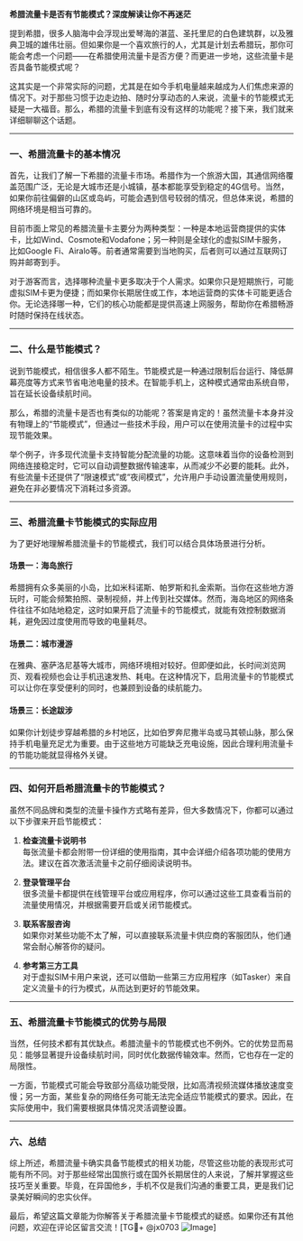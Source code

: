 **希腊流量卡是否有节能模式？深度解读让你不再迷茫**

提到希腊，很多人脑海中会浮现出爱琴海的湛蓝、圣托里尼的白色建筑群，以及雅典卫城的雄伟壮丽。但如果你是一个喜欢旅行的人，尤其是计划去希腊玩，那你可能会考虑一个问题——在希腊使用流量卡是否方便？而更进一步地，这些流量卡是否具备节能模式呢？

这其实是一个非常实际的问题，尤其是在如今手机电量越来越成为人们焦虑来源的情况下。对于那些习惯于边走边拍、随时分享动态的人来说，流量卡的节能模式无疑是一大福音。那么，希腊的流量卡到底有没有这样的功能呢？接下来，我们就来详细聊聊这个话题。

---

### 一、希腊流量卡的基本情况

首先，让我们了解一下希腊的流量卡市场。希腊作为一个旅游大国，其通信网络覆盖范围广泛，无论是大城市还是小城镇，基本都能享受到稳定的4G信号。当然，如果你前往偏僻的山区或岛屿，可能会遇到信号较弱的情况，但总体来说，希腊的网络环境是相当可靠的。

目前市面上常见的希腊流量卡主要分为两种类型：一种是本地运营商提供的实体卡，比如Wind、Cosmote和Vodafone；另一种则是全球化的虚拟SIM卡服务，比如Google Fi、Airalo等。前者通常需要到当地购买，后者则可以通过互联网订购并邮寄到手。

对于游客而言，选择哪种流量卡更多取决于个人需求。如果你只是短期旅行，可能虚拟SIM卡更为便捷；而如果你长期居住或工作，本地运营商的实体卡可能更适合你。无论选择哪一种，它们的核心功能都是提供高速上网服务，帮助你在希腊畅游时随时保持在线状态。

---

### 二、什么是节能模式？

说到节能模式，相信很多人都不陌生。节能模式是一种通过限制后台运行、降低屏幕亮度等方式来节省电池电量的技术。在智能手机上，这种模式通常由系统自带，旨在延长设备续航时间。

那么，希腊的流量卡是否也有类似的功能呢？答案是肯定的！虽然流量卡本身并没有物理上的“节能模式”，但通过一些技术手段，用户可以在使用流量卡的过程中实现节能效果。

举个例子，许多现代流量卡支持智能分配流量的功能。这意味着当你的设备检测到网络连接稳定时，它可以自动调整数据传输速率，从而减少不必要的能耗。此外，有些流量卡还提供了“限速模式”或“夜间模式”，允许用户手动设置流量使用规则，避免在非必要情况下消耗过多资源。

---

### 三、希腊流量卡节能模式的实际应用

为了更好地理解希腊流量卡的节能模式，我们可以结合具体场景进行分析。

#### 场景一：海岛旅行
希腊拥有众多美丽的小岛，比如米科诺斯、帕罗斯和扎金索斯。当你在这些地方游玩时，可能会频繁拍照、录制视频，并上传到社交媒体。然而，海岛地区的网络条件往往不如陆地稳定，这时如果开启了流量卡的节能模式，就能有效控制数据消耗，避免因过度使用而导致的电量耗尽。

#### 场景二：城市漫游
在雅典、塞萨洛尼基等大城市，网络环境相对较好。但即便如此，长时间浏览网页、观看视频也会让手机迅速发热、耗电。在这种情况下，启用流量卡的节能模式可以让你在享受便利的同时，也兼顾到设备的续航能力。

#### 场景三：长途跋涉
如果你计划徒步穿越希腊的乡村地区，比如伯罗奔尼撒半岛或马其顿山脉，那么保持手机电量充足尤为重要。由于这些地方可能缺乏充电设施，因此合理利用流量卡的节能功能就显得格外关键。

---

### 四、如何开启希腊流量卡的节能模式？

虽然不同品牌和类型的流量卡操作方式略有差异，但大多数情况下，你都可以通过以下步骤来开启节能模式：

1. **检查流量卡说明书**  
   每张流量卡都会附带一份详细的使用指南，其中会详细介绍各项功能的使用方法。建议在首次激活流量卡之前仔细阅读说明书。

2. **登录管理平台**  
   很多流量卡都提供在线管理平台或应用程序，你可以通过这些工具查看当前的流量使用情况，并根据需要开启或关闭节能模式。

3. **联系客服咨询**  
   如果你对某些功能不太了解，可以直接联系流量卡供应商的客服团队，他们通常会耐心解答你的疑问。

4. **参考第三方工具**  
   对于虚拟SIM卡用户来说，还可以借助一些第三方应用程序（如Tasker）来自定义流量卡的行为模式，从而达到更好的节能效果。

---

### 五、希腊流量卡节能模式的优势与局限

当然，任何技术都有其优缺点。希腊流量卡的节能模式也不例外。它的优势显而易见：能够显著提升设备续航时间，同时优化数据传输效率。然而，它也存在一定的局限性。

一方面，节能模式可能会导致部分高级功能受限，比如高清视频流媒体播放速度变慢；另一方面，某些复杂的网络任务可能无法完全适应节能模式的要求。因此，在实际使用中，我们需要根据具体情况灵活调整设置。

---

### 六、总结

综上所述，希腊流量卡确实具备节能模式的相关功能，尽管这些功能的表现形式可能有所不同。对于那些经常出国旅行或在国外长期居住的人来说，了解并掌握这些技巧至关重要。毕竟，在异国他乡，手机不仅是我们沟通的重要工具，更是我们记录美好瞬间的忠实伙伴。

最后，希望这篇文章能为你解答关于希腊流量卡节能模式的疑惑。如果你还有其他问题，欢迎在评论区留言交流！[TG💪+ @jx0703 ![Image](https://github.com/user-attachments/assets/dbca1d08-cadb-493c-b0ec-ad6f7a83f270)]